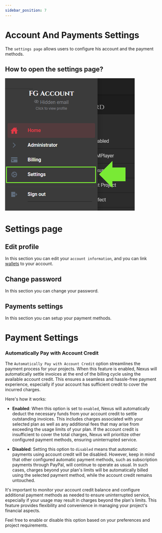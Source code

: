```yaml
---
sidebar_position: 7
---
```


# Account And Payments Settings
The `settings page` allows users to configure his account and the payment methods.

## How to open the settings page?
![Sections](/img/dashboard/account_settings_menu.png)

# Settings page

## Edit profile
In this section you can edit your `account information`, and you can link [wallets](../misc/glossary.md#Wallet) to your account.

## Change password
In this section you can change your password.

## Payments settings
In this section you can setup your payment methods.

# Payment Settings

### Automatically Pay with Account Credit
The `Automatically Pay with Account Credit` option streamlines the payment process for your projects. When this feature is enabled, Nexus will automatically settle invoices at the end of the billing cycle using the available account credit. This ensures a seamless and hassle-free payment experience, especially if your account has sufficient credit to cover the incurred charges.

Here's how it works:

* **Enabled**: When this option is set to `enabled`, Nexus will automatically deduct the necessary funds from your account credit to settle outstanding invoices. This includes charges associated with your selected plan as well as any additional fees that may arise from exceeding the usage limits of your plan. If the account credit is insufficient to cover the total charges, Nexus will prioritize other configured payment methods, ensuring uninterrupted service.

* **Disabled**: Setting this option to `disabled` means that automatic payments using account credit will be disabled. However, keep in mind that other configured automatic payment methods, such as subscription payments through PayPal, will continue to operate as usual. In such cases, charges beyond your plan's limits will be automatically billed using the selected payment method, while the account credit remains untouched.

It's important to monitor your account credit balance and configure additional payment methods as needed to ensure uninterrupted service, especially if your usage may result in charges beyond the plan's limits. This feature provides flexibility and convenience in managing your project's financial aspects.

Feel free to enable or disable this option based on your preferences and project requirements. 